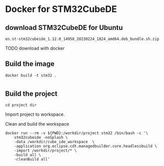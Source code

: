 # Docker for STM32CubeDE

## download STM32CubeDE for Ubuntu
`en.st-stm32cubeide_1.12.0_14958_20230224_1824_amd64.deb_bundle.sh.zip`

TODO download with docker


## Build the image
```
docker build -t stm32 .
```

# 

## Build the project
```
cd project dir
```

Import project to workspace.

Clean and build the workspace

```
docker run --rm -v ${PWD}:/workdir/project stm32 /bin/bash -c '\
    stm32cubeide -noSplash \
    -data /workdir/cube_ide_workspace  \
    -application org.eclipse.cdt.managedbuilder.core.headlessbuild \
    -import /workdir/project/* \
    -build all \
    -cleanBuild all'
```